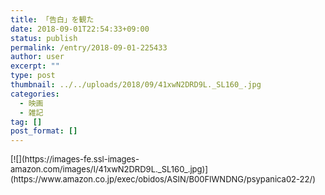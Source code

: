 ```yaml
---
title: 「告白」を観た
date: 2018-09-01T22:54:33+09:00
status: publish
permalink: /entry/2018-09-01-225433
author: user
excerpt: ""
type: post
thumbnail: ../../uploads/2018/09/41xwN2DRD9L._SL160_.jpg
categories:
  - 映画
  - 雑記
tag: []
post_format: []
---
```


<div class="kaerebalink-box" style="text-align:left;padding-bottom:20px;font-size:small;zoom: 1;overflow: hidden;"><div class="kaerebalink-image" style="float:left;margin:0 15px 10px 0;">[![](https://images-fe.ssl-images-amazon.com/images/I/41xwN2DRD9L._SL160_.jpg)](https://www.amazon.co.jp/exec/obidos/ASIN/B00FIWNDNG/psypanica02-22/)</div><div class="kaerebalink-info" style="line-height:120%;zoom: 1;overflow: hidden;"><div class="kaerebalink-name" style="margin-bottom:10px;line-height:120%">[告白](https://www.amazon.co.jp/exec/obidos/ASIN/B00FIWNDNG/psypanica02-22/)<div class="kaerebalink-powered-date" style="font-size:8pt;margin-top:5px;font-family:verdana;line-height:120%">posted with [カエレバ](https://kaereba.com)</div></div><div class="kaerebalink-detail" style="margin-bottom:5px;">松たか子 東宝 2013-11-26 </div><div class="kaerebalink-link1" style="margin-top:10px;"><div class="shoplinkamazon" style="display:inline;margin-right:5px">[Amazon](https://www.amazon.co.jp/gp/search?keywords=%E5%91%8A%E7%99%BD&__mk_ja_JP=%E3%82%AB%E3%82%BF%E3%82%AB%E3%83%8A&tag=psypanica02-22)</div><div class="shoplinkrakuten" style="display:inline;margin-right:5px">[楽天市場](https://hb.afl.rakuten.co.jp/hgc/16c2f0d7.b600e952.16c2f0d8.0750ca08/?pc=https%3A%2F%2Fsearch.rakuten.co.jp%2Fsearch%2Fmall%2F%25E5%2591%258A%25E7%2599%25BD%2F-%2Ff.1-p.1-s.1-sf.0-st.A-v.2%3Fx%3D0%26scid%3Daf_ich_link_urltxt%26m%3Dhttp%3A%2F%2Fm.rakuten.co.jp%2F)</div></div></div><div class="booklink-footer" style="clear: left"></div></div>「告白」を観た。  
面白かった。アマゾンの評判も良いようだ。

松たか子の演技が良かった。  
淡々とした話し方が素晴らしい。感情的になるところだろうが、あえて淡々とした話し方のためかよりリアルな感じがする。

また、それぞれの告白でストーリーが転々とするのが面白い。内容的には、あまり私の好みではなく、登場人物がどんどん酷いことになっていくが、「告白」の度に話の流れが変わり、飽きることなく最後まで見れた。

また、その告白の度に登場人物への私の思いというか感情というか、そのようなものが私の中で変わっていくのを感じ、上手い作りだなと思った。  
映画を通して思考と感情の揺れを操作される感じが心地よかった。

生徒Aについては、当初ただのロクデナシだと思っていたが、学級委員（？）の女の子とのやり取りから、更生に進んでいるように感じ、「愛は愛される側もする側も自由にするのだ」などと思っていたが、次の告白で私の感情も一変した。救いようのなさを感じた。なかなか難儀なことである。生徒Aは更生するのだろうか。

なんというか登場人物は色々なモノに翻弄されている。こういうのを見ると人間は幻によって色々操作されてるんだなと思う。過去の出来事や愛情や憎悪等のあやふやな情報で行動し、さらには人を殺したりもする。神のために大量虐殺をしたりもする。逆にみえない幻のようなものがたくさんの人を救ったりもするわけだから不思議なことである。
